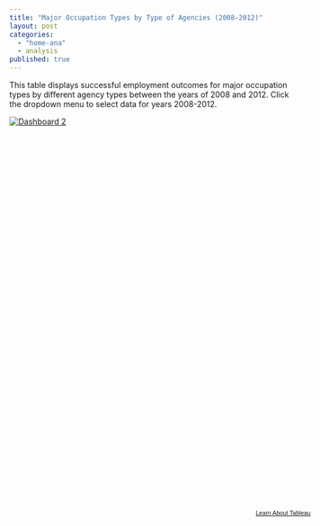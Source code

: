 ```yaml
---
title: "Major Occupation Types by Type of Agencies (2008-2012)"
layout: post
categories: 
  - "home-ana"
  - analysis
published: true
---
```


This table displays successful employment outcomes for major occupation types by different agency types between the years of 2008 and 2012. Click the dropdown menu to select data for years 2008-2012.


<script type='text/javascript' src='https://public.tableausoftware.com/javascripts/api/viz_v1.js'></script><div class='tableauPlaceholder' style='width: 544px; height: 699px;'><noscript><a href='#'><img alt='Dashboard 2 ' src='https:&#47;&#47;public.tableausoftware.com&#47;static&#47;images&#47;Ma&#47;MajorOccupationTypeAnalysis&#47;Dashboard2&#47;1_rss.png' style='border: none' /></a></noscript><object class='tableauViz' width='544' height='699' style='display:none;'><param name='host_url' value='https%3A%2F%2Fpublic.tableausoftware.com%2F' /> <param name='site_root' value='' /><param name='name' value='MajorOccupationTypeAnalysis&#47;Dashboard2' /><param name='tabs' value='no' /><param name='toolbar' value='yes' /><param name='static_image' value='https:&#47;&#47;public.tableausoftware.com&#47;static&#47;images&#47;Ma&#47;MajorOccupationTypeAnalysis&#47;Dashboard2&#47;1.png' /> <param name='animate_transition' value='yes' /><param name='display_static_image' value='yes' /><param name='display_spinner' value='yes' /><param name='display_overlay' value='yes' /><param name='display_count' value='yes' /></object></div><div style='width:544px;height:22px;padding:0px 10px 0px 0px;color:black;font:normal 8pt verdana,helvetica,arial,sans-serif;'><div style='float:right; padding-right:8px;'><a href='http://www.tableausoftware.com/public/about-tableau-products?ref=https://public.tableausoftware.com/views/MajorOccupationTypeAnalysis/Dashboard2' target='_blank'>Learn About Tableau</a></div></div>